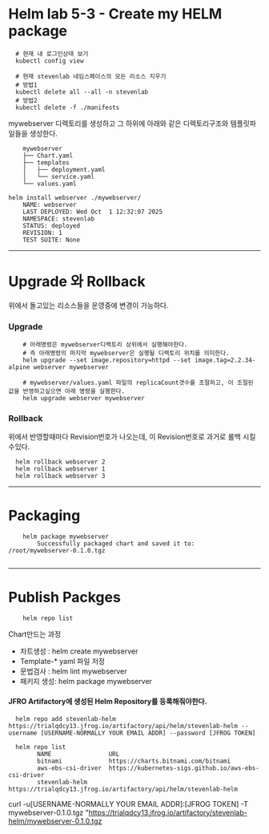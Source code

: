 
# Helm lab 5-3 - Create my HELM package


```
  # 현재 내 로그인상태 보기
  kubectl config view

  # 현재 stevenlab 네임스페이스의 모든 리소스 지우기
  # 방법1
  kubectl delete all --all -n stevenlab
  # 방법2
  kubectl delete -f ./manifests

```

mywebserver 디렉토리를 생성하고 그 하위에 아래와 같은 디렉토리구조와 템플릿파일들을 생성한다.

```shell
    mywebserver
    ├── Chart.yaml
    ├── templates
    │   ├── deployment.yaml
    │   └── service.yaml
    └── values.yaml
```


```shell
helm install webserver ./mywebserver/
    NAME: webserver
    LAST DEPLOYED: Wed Oct  1 12:32:07 2025
    NAMESPACE: stevenlab
    STATUS: deployed
    REVISION: 1
    TEST SUITE: None
```


-----
# Upgrade 와 Rollback

위에서 돌고있는 리소스들을 운영중에 변경이 가능하다.


### Upgrade
```shell
    # 아래명령은 mywebserver디렉토리 상위에서 실행해야한다.
    # 즉 아래명령의 마지막 mywebserver은 실행될 디렉토리 위치를 의미한다.
    helm upgrade --set image.repository=httpd --set image.tag=2.2.34-alpine webserver mywebserver
    
    # mywebserver/values.yaml 파일의 replicaCount갯수를 조절하고, 이 조절된 값을 반영하고싶으면 아래 명령을 실행한다.
    helm upgrade webserver mywebserver
```


### Rollback

위에서 반영할때마다 Revision번호가 나오는데, 이 Revision번호로 과거로 롤백 시킬수있다.
```shell
  helm rollback webserver 2
  helm rollback webserver 1
  helm rollback webserver 3
```


-----
# Packaging
```shell
    helm package mywebserver
        Successfully packaged chart and saved it to: /root/mywebserver-0.1.0.tgz
    
```

----
# Publish Packges

```shell
    helm repo list
```

Chart만드는 과정
- 차트생성 : helm create mywebserver
- Template-* yaml 파일 저정
- 문법검사 : helm lint mywebserver
- 패키지 생성: helm package mywebserver


#### JFRO Artifactory에 생성된 Helm Repository를 등록해줘야한다.

```shell
  helm repo add stevenlab-helm https://trialqdcy13.jfrog.io/artifactory/api/helm/stevenlab-helm --username [USERNAME-NORMALLY YOUR EMAIL ADDR] --password [JFROG TOKEN]
  
  helm repo list
        NAME              	URL
        bitnami           	https://charts.bitnami.com/bitnami
        aws-ebs-csi-driver	https://kubernetes-sigs.github.io/aws-ebs-csi-driver
        stevenlab-helm    	https://trialqdcy13.jfrog.io/artifactory/api/helm/stevenlab-helm  
```


curl -u[USERNAME-NORMALLY YOUR EMAIL ADDR]:[JFROG TOKEN] -T mywebserver-0.1.0.tgz "https://trialqdcy13.jfrog.io/artifactory/stevenlab-helm/mywebserver-0.1.0.tgz